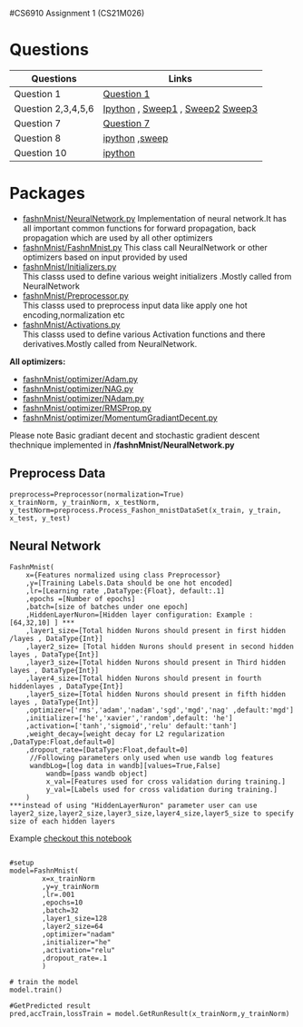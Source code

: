 #CS6910 Assignment 1 (CS21M026)
# Questions

| Questions      | Links |
| ----------- | ----------- |
| Question 1     | [Question 1](https://github.com/kankancs21m026/cs6910_assignment1/blob/main/QS1.ipynb)       |
| Question 2,3,4,5,6    | [Ipython](https://github.com/kankancs21m026/cs6910_assignment1/blob/main/QS2,3,4,5,6_Optimizers.ipynb)       , [Sweep1](https://github.com/kankancs21m026/cs6910_assignment1/blob/main/QS4%2C5%2C6_sweepRun1.py)     ,  [Sweep2](https://github.com/kankancs21m026/cs6910_assignment1/blob/main/QS4%2C5%2C6_sweepRun2.py) [Sweep3](https://github.com/kankancs21m026/cs6910_assignment1/blob/main/QS4%2C5%2C6_sweepRun3.py)            |
| Question 7    | [Question 7](https://github.com/kankancs21m026/cs6910_assignment1/blob/main/QS7-confusionMatrix.ipynb)       |
|Question 8| [ipython](https://github.com/kankancs21m026/cs6910_assignment1/blob/main/Q8_CrossVsMse.ipynb)  ,[sweep](https://github.com/kankancs21m026/cs6910_assignment1/blob/main/QS8_SweepRun.py)|
|Question 10| [ipython](https://github.com/kankancs21m026/cs6910_assignment1/blob/main/QS10_AccurecyMnist.ipynb)|






 
 

 
# Packages

 - [fashnMnist/NeuralNetwork.py](https://github.com/kankancs21m026/cs6910_assignment1/blob/main/fashnMnist/NeuralNetwork.py)
  Implementation of neural network.It has all important common functions for forward propagation, back propagation
which are used by all other optimizers
 - [fashnMnist/FashnMnist.py](https://github.com/kankancs21m026/cs6910_assignment1/blob/main/fashnMnist/FashnMnist.py)
 This class call NeuralNetwork or other optimizers based on input provided by used 
- [fashnMnist/Initializers.py](https://github.com/kankancs21m026/cs6910_assignment1/blob/main/fashnMnist/Initializers.py)		
This classs used to define  various weight initializers .Mostly called from NeuralNetwork
- [fashnMnist/Preprocessor.py](https://github.com/kankancs21m026/cs6910_assignment1/blob/main/fashnMnist/Preprocessor.py)		
 This classs used to preprocess input data like apply one hot encoding,normalization etc
- [fashnMnist/Activations.py](https://github.com/kankancs21m026/cs6910_assignment1/blob/main/fashnMnist/Activations.py)		
 This classs used to define  various Activation functions and there derivatives.Mostly called from NeuralNetwork.
		
**All optimizers:**	
- [fashnMnist/optimizer/Adam.py](https://github.com/kankancs21m026/cs6910_assignment1/blob/main/fashnMnist/optimizer/Adam.py)
- [fashnMnist/optimizer/NAG.py](https://github.com/kankancs21m026/cs6910_assignment1/blob/main/fashnMnist/optimizer/NAG.pyy)
- [fashnMnist/optimizer/NAdam.py](https://github.com/kankancs21m026/cs6910_assignment1/blob/main/fashnMnist/optimizer/NAdam.py)
- [fashnMnist/optimizer/RMSProp.py](https://github.com/kankancs21m026/cs6910_assignment1/blob/main/fashnMnist/optimizer/RMSProp.py)
- [fashnMnist/optimizer/MomentumGradiantDecent.py](https://github.com/kankancs21m026/cs6910_assignment1/blob/main/fashnMnist/optimizer/MomentumGradiantDecent.py)
		
Please note Basic gradiant decent and stochastic gradient descent thechnique implemented in **/fashnMnist/NeuralNetwork.py**

## Preprocess Data
```
preprocess=Preprocessor(normalization=True)
x_trainNorm, y_trainNorm, x_testNorm, y_testNorm=preprocess.Process_Fashon_mnistDataSet(x_train, y_train, x_test, y_test)
```
## Neural Network
```
FashnMnist(
	x={Features normalized using class Preprocessor}
	,y=[Training Labels.Data should be one hot encoded]
	,lr=[Learning rate ,DataType:{Float}, default:.1]
	,epochs =[Number of epochs]
	,batch=[size of batches under one epoch]
	,HiddenLayerNuron=[Hidden layer configuration: Example : [64,32,10] ] ***
	,layer1_size=[Total hidden Nurons should present in first hidden /layes , DataType{Int}]
	,layer2_size= [Total hidden Nurons should present in second hidden layes , DataType{Int}]
	,layer3_size=[Total hidden Nurons should present in Third hidden layes , DataType{Int}]
	,layer4_size=[Total hidden Nurons should present in fourth hiddenlayes , DataType{Int}]
	,layer5_size=[Total hidden Nurons should present in fifth hidden layes , DataType{Int}]
	,optimizer=['rms','adam','nadam','sgd','mgd','nag' ,default:'mgd']
	,initializer=['he','xavier','random',default: 'he']
	,activation=['tanh','sigmoid','relu' default:'tanh']
	,weight_decay=[weight decay for L2 regularization ,DataType:Float,default=0]
	,dropout_rate=[DataType:Float,default=0]
	 //Following parameters only used when use wandb log features 
	 wandbLog=[log data in wandb][values=True,False] 
         wandb=[pass wandb object]
         x_val=[Features used for cross validation during training.]
         y_val=[Labels used for cross validation during training.]
	)
***instead of using "HiddenLayerNuron" parameter user can use layer2_size,layer2_size,layer3_size,layer4_size,layer5_size to specify size of each hidden layers
```
Example 
 [checkout this notebook](https://github.com/kankancs21m026/cs6910_assignment1/blob/main/QS2,3,4,5,6_Optimizers.ipynb)
```

#setup
model=FashnMnist(
		x=x_trainNorm
		,y=y_trainNorm
		,lr=.001
		,epochs=10
		,batch=32
		,layer1_size=128
		,layer2_size=64
		,optimizer="nadam"
		,initializer="he"
		,activation="relu"
		,dropout_rate=.1
		)

# train the model
model.train() 

#GetPredicted result
pred,accTrain,lossTrain = model.GetRunResult(x_trainNorm,y_trainNorm)

```



	
